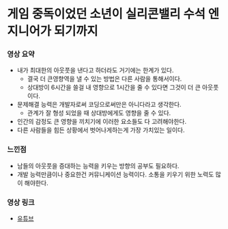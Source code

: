 # 게임 중독이었던 소년이 실리콘밸리 수석 엔지니어가 되기까지

### 영상 요약
- 내가 최대한의 아웃풋을 낸다고 하더라도 거기에는 한계가 있다.
    - 결국 더 큰영향역을 낼 수 있는 방법은 다른 사람을 통해서이다.
    - 상대방이 6시간을 쓸걸 내 영향으로 1시간을 줄 수 있다면 그것이 더 큰 아웃풋이다.
- 문제해결 능력은 개발자로써 코딩으로써만은 아니다라고 생각한다.
    - 관계가 잘 형성 되었을 때 상대방에게도 영향을 줄 수 있다.
- 인간의 감정도 큰 영향을 끼치기에 이러한 요소들도 다 고려해야한다.
- 다른 사람들을 힘든 상황에서 벗어나게하는게 가장 가치있는 일이다.

### 느낀점
- 남들의 아웃풋을 증대하는 능력을 키우는 방향의 공부도 필요하다.
- 개발 능력만큼이나 중요한건 커뮤니케이션 능력이다. 소통을 키우기 위한 노력도 많이 해야한다.

### 영상 링크
- [유튜브](https://www.youtube.com/watch?v=dFesH3lCO1k)
